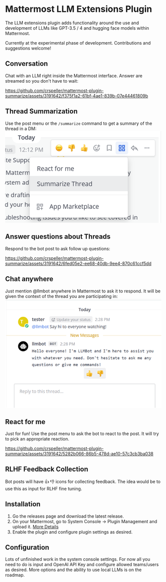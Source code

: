 # Mattermost LLM Extensions Plugin

The LLM extensions plugin adds functionality around the use and development of LLMs like GPT-3.5 / 4 and hugging face models within Mattermost. 

Currently at the experimental phase of development. Contributions and suggestions welcome! 

## Conversation

Chat with an LLM right inside the Mattermost interface. Answer are streamed so you don't have to wait:

https://github.com/crspeller/mattermost-plugin-summarize/assets/3191642/f375f1a2-61bf-4ae1-839b-07e44461809b

## Thread Summarization
Use the post menu or the `/summarize` command to get a summary of the thread in a DM:
![Summarizing Thread](/img/summarize_thread.png)

## Answer questions about Threads
Respond to the bot post to ask follow up questions:

https://github.com/crspeller/mattermost-plugin-summarize/assets/3191642/6fed05e2-ee68-40db-9ee4-870c61ccf5dd

## Chat anywhere
Just mention @llmbot anywhere in Mattermost to ask it to respond. It will be given the context of the thread you are participating in:
![Bot Chat](/img/mention_bot.png)

## React for me
Just for fun! Use the post menu to ask the bot to react to the post. It will try to pick an appropriate reaction.

https://github.com/crspeller/mattermost-plugin-summarize/assets/3191642/5282b066-86b5-478d-ae10-57c3cb3ba038

## RLHF Feedback Collection
Bot posts will have :+1: :-1: icons for collecting feedback. The idea would be to use this as input for RLHF fine tuning.


## Installation

1. Go the releases page and download the latest release.
2. On your Mattermost, go to System Console -> Plugin Management and upload it. [More Details](https://docs.mattermost.com/administration/plugins.html#plugin-uploads)
3. Enable the plugin and configure plugin settings as desired.

## Configuration

Lots of unfinished work in the system console settings. For now all you need to do is input and OpenAI API Key and configure allowed teams/users as desired. More options and the ability to use local LLMs is on the roadmap.
